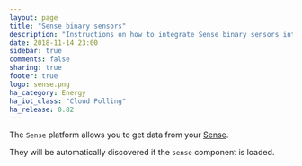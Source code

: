 ```yaml
---
layout: page
title: "Sense binary sensors"
description: "Instructions on how to integrate Sense binary sensors into Home Assistant."
date: 2018-11-14 23:00
sidebar: true
comments: false
sharing: true
footer: true
logo: sense.png
ha_category: Energy
ha_iot_class: "Cloud Polling"
ha_release: 0.82
---
```


The `Sense` platform allows you to get data from your [Sense](http://Sense.com/).

They will be automatically discovered if the `sense` component is loaded.

